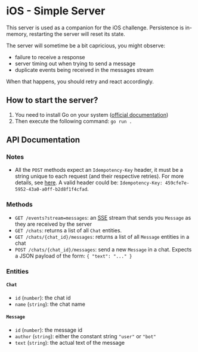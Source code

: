 # iOS - Simple Server

This server is used as a companion for the iOS challenge. Persistence is
in-memory, restarting the server will reset its state.

The server will sometime be a bit capricious, you might observe:
- failure to receive a response
- server timing out when trying to send a message
- duplicate events being received in the messages stream

When that happens, you should retry and react accordingly.

## How to start the server?

1. You need to install Go on your system ([official documentation](https://go.dev/doc/install))
2. Then execute the following command: `go run .`

## API Documentation

### Notes

- All the `POST` methods expect an `Idempotency-Key` header, it must be a string
  unique to each request (and their respective retries). For more details, see
  [here](https://stripe.com/docs/api/idempotent_requests). A valid header could
  be: `Idempotency-Key: 459cfe7e-5952-43a0-a0ff-b2d8f1f4cfad`.

### Methods

- `GET /events?stream=messages`: an [SSE](https://en.wikipedia.org/wiki/Server-sent_events) stream that sends you `Message` as they are received by the server
- `GET /chats`: returns a list of all `Chat` entities.
- `GET /chats/{chat_id}/messages`: returns a list of all `Message` entities in a chat
- `POST /chats/{chat_id}/messages`: send a new `Message` in a chat. Expects a
  JSON payload of the form: `{ "text": "..." }`

### Entities

#### `Chat`
- `id` (`number`): the chat id
- `name` (`string`): the chat name

#### `Message`
- `id` (`number`): the message id
- `author` (`string`): either the constant string `"user"` or `"bot"`
- `text` (`string`): the actual text of the message
